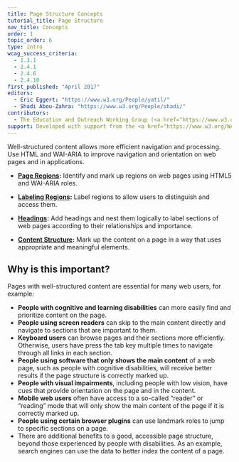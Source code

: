 ```yaml
---
title: Page Structure Concepts
tutorial_title: Page Structure
nav_title: Concepts
order: 1
topic_order: 6
type: intro
wcag_success_criteria:
  - 1.3.1
  - 2.4.1
  - 2.4.6
  - 2.4.10
first_published: "April 2017"
editors:
  - Eric Eggert: "https://www.w3.org/People/yatil/"
  - Shadi Abou-Zahra: "https://www.w3.org/People/shadi/"
contributors:
  - The Education and Outreach Working Group (<a href="https://www.w3.org/WAI/EO/">EOWG</a>)
support: Developed with support from the <a href="https://www.w3.org/WAI/ACT/">WAI-ACT project</a>, co-funded by the <strong>European Commission <abbr title="Information Society Technologies">IST</abbr> Programme</strong>.
---
```


Well-structured content allows more efficient navigation and processing. Use HTML and WAI-ARIA to improve navigation and orientation on web pages and in applications.

* **[Page Regions](regions.html):** Identify and mark up regions on web pages using HTML5 and WAI-ARIA roles.

* **[Labeling Regions](labels.html):** Label regions to allow users to distinguish and access them.

* **[Headings](headings.html):** Add headings and nest them logically to label sections of web pages according to their relationships and importance.

* **[Content Structure](content.html):** Mark up the content on a page in a way that uses appropriate and meaningful elements.

## Why is this important?

Pages with well-structured content are essential for many web users, for example:

* **People with cognitive and learning disabilities** can more easily find and prioritize content on the page.
* **People using screen readers** can skip to the main content directly and navigate to sections that are important to them.
* **Keyboard users** can browse pages and their sections more efficiently. Otherwise, users have press the tab key  multiple times to navigate through all links in each section.
* **People using software that only shows the main content** of a web page, such as people with cognitive disabilities, will receive better results if the page structure is correctly marked up.
* **People with visual impairments**, including people with low vision, have cues that provide orientation on the page and in the content.
* **Mobile web users** often have access to a so-called “reader” or “reading” mode that will only show the main content of the page if it is correctly marked up.
* **People using certain browser plugins** can use landmark roles to jump to specific sections on a page.
* There are additional benefits to a good, accessible page structure, beyond those experienced by people with disabilities. As an example, search engines can use the data to better index the content of a page.
